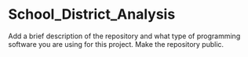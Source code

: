# School_District_Analysis
Add a brief description of the repository and what type of programming software you are using for this project. Make the repository public.
